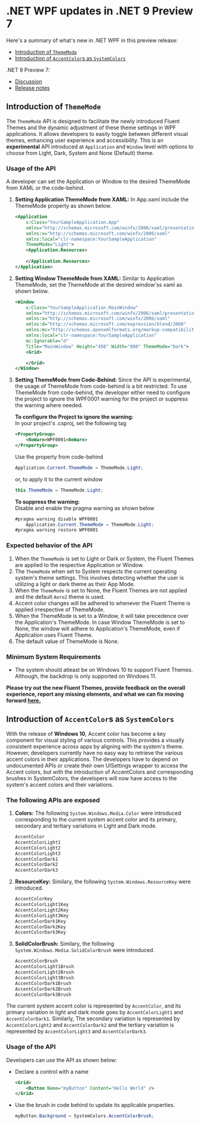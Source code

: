 # .NET WPF updates in .NET 9 Preview 7

Here's a summary of what's new in .NET WPF in this preview release:

* [Introduction of `ThemeMode`](#introduction-of-thememode)
* [Introduction of `AccentColor`s as `SystemColors`](#introduction-of-accentcolors-as-systemcolors)

.NET 9 Preview 7:
* [Discussion](https://aka.ms/dotnet/9/preview7)
* [Release notes](README.md)

## Introduction of `ThemeMode`
The `ThemeMode` API is designed to facilitate the newly introduced Fluent Themes and the dynamic adjustment of these theme settings in WPF applications. It allows developers to easily toggle between different visual themes, enhancing user experience and accessibility. This is an **experimental** API introduced at `Application` and `Window` level with options to choose from Light, Dark, System and None (Default) theme.

### Usage of the API
A developer can set the Application or Window to the desired ThemeMode from XAML or the code-behind.
1. **Setting Application ThemeMode from XAML:** 
    In App.xaml include the ThemeMode property as shown below.
    ```xml
    <Application 
        x:Class="YourSampleApplication.App"
        xmlns="http://schemas.microsoft.com/winfx/2006/xaml/presentation"
        xmlns:x="http://schemas.microsoft.com/winfx/2006/xaml"
        xmlns:local="clr-namespace:YourSampleApplication"
        ThemeMode="Light">
        <Application.Resources>
        
        </Application.Resources>
    </Application>
    ```

2. **Setting Window ThemeMode from XAML:**
    Similar to Application ThemeMode, set the ThemeMode at the desired window'ss xaml as shown below.
    ```xml
    <Window
        x:Class="YourSampleApplication.MainWindow"
        xmlns="http://schemas.microsoft.com/winfx/2006/xaml/presentation"
        xmlns:x="http://schemas.microsoft.com/winfx/2006/xaml"
        xmlns:d="http://schemas.microsoft.com/expression/blend/2008"
        xmlns:mc="http://schemas.openxmlformats.org/markup-compatibility/2006"
        xmlns:local="clr-namespace:YourSampleApplication"
        mc:Ignorable="d"
        Title="MainWindow" Height="450" Width="800" ThemeMode="Dark">
        <Grid>
    
        </Grid>
    </Window>
    ```

3. **Setting ThemeMode from Code-Behind:**
    Since the API is experimental, the usage of ThemeMode from code-behind is a bit restricted. To use ThemeMode from code-behind, the developer either need to configure
    the project to ignore the WPF0001 warning for the project or suppress the warning where needed.

    **To configure the Project to ignore the warning:** <br />
    In your project's .csproj, set the following tag
    ```xml
    <PropertyGroup>
        <NoWarn>WPF0001<NoWarn>
    </PropertyGroup>
    ```
    
    Use the property from code-behind
    ```cs
    Application.Current.ThemeMode = ThemeMode.Light;
    ```
    
    or, to apply it to the current window
    ```cs
    this.ThemeMode = ThemeMode.Light;
    ```
    
    
    **To suppress the warning:** <br />
    Disable and enable the pragma warning as shown below
    ```cs
    #pragma warning disable WPF0001
        Application.Current.ThemeMode = ThemeMode.Light;
    #pragma warning restore WPF0001
    ```

### Expected behavior of the API
1. When the `ThemeMode` is set to Light or Dark or System, the Fluent Themes are applied to the respective Application or Window.
2. The `ThemeMode` when set to System respects the current operating system's theme settings. This involves detecting whether the user is utilizing a light or dark theme as their App Mode.
3. When the `ThemeMode` is set to None, the Fluent Themes are not applied and the default `Aero2` theme is used.
4. Accent color changes will be adhered to whenever the Fluent Theme is applied irrespective of ThemeMode.
5. When the ThemeMode is set to a Window, it will take precedence over the Application's ThemeMode. In case Window ThemeMode is set to None, the window will adhere to Application's ThemeMode, even if Application uses Fluent Theme.
6. The default value of ThemeMode is None.

### Minimum System Requirements
- The system should atleast be on Windows 10 to support Fluent Themes. Although, the backdrop is only supported on Windows 11.

**Please try out the new Fluent Themes, provide feedback on the overall experience, report any missing elements, and what we can fix moving forward [here.](https://github.com/dotnet/wpf/issues/new/choose)**

## Introduction of `AccentColor`s as `SystemColors`
With the release of **Windows 10**, Accent color has become a key component for visual styling of various controls. This provides a visually consistent experience across apps by aligning with the system's theme. However, developers currently have no easy way to retrieve the various accent colors in their applications. The developers have to depend on undocumented APIs or create their own UISettings wrapper to access the Accent colors, but with the introduction of AccentColors and corresponding brushes in SystemColors, the developers will now have access to the system's accent colors and their variations.

### The following APIs are exposed
1. **Colors:** The following `System.Windows.Media.Color` were introduced corresponding to the current system accent color and its primary, secondary and tertiary variations in Light and Dark mode.
    ```cs
    AccentColor
    AccentColorLight1
    AccentColorLight2
    AccentColorLight3
    AccentColorDark1
    AccentColorDark2
    AccentColorDark3
    ```

2. **ResourceKey:** Similary, the following `System.Windows.ResourceKey` were introduced.
    ```cs
    AccentColorKey
    AccentColorLight1Key
    AccentColorLight2Key
    AccentColorLight3Key
    AccentColorDark1Key
    AccentColorDark2Key
    AccentColorDark3Key
    ```

3. **SolidColorBrush:** Similary, the following `System.Windows.Media.SolidColorBrush` were introduced.
    ```cs
    AccentColorBrush
    AccentColorLight1Brush
    AccentColorLight2Brush
    AccentColorLight3Brush
    AccentColorDark1Brush
    AccentColorDark2Brush
    AccentColorDark3Brush
    ```

The current system accent color is represented by `AccentColor`, and its primary variation in light and dark mode goes by `AccentColorLight1` and `AccentColorDark1`. Similarly, The secondary variation is represented by `AccentColorLight2` and `AccentColorDark2` and the tertiary variation is represented by `AccentColorLight3` and `AccentColorDark3`.

### Usage of the API
Developers can use the API as shown below:

- Declare a control with a name
    ```xml
    <Grid>
        <Button Name="myButton" Content="Hello World" />
    </Grid>
    ```

- Use the brush in code behind to update its applicable properties.
    ```cs
    myButton.Background = SystemColors.AccentColorBrush;
    ```